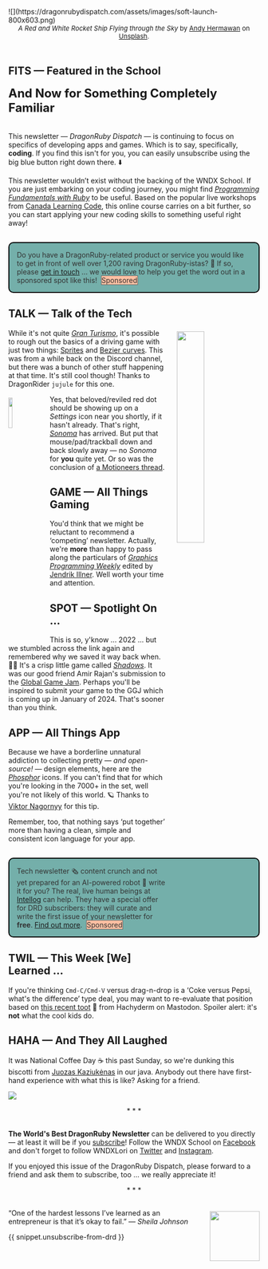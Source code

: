 <div style="display:none;font-size:0;line-height:0;max-height:0;mso-hide:all">DRD141: Soft launch or hard?</div>

<div style="padding-bottom: 0px width: 100%; padding-top: 35px;">![](https://dragonrubydispatch.com/assets/images/soft-launch-800x603.png)</div>

<div style="font-size: small; text-align: center; padding-bottom: 20px;"><em>A Red and White Rocket Ship Flying through the Sky</em> by <a href="https://unsplash.com/@kolamdigital?utm_source=dragonrubydispatch.com">Andy Hermawan</a> on <a href="https://unsplash.com/photos/O1jUvZX9DOA?utm_source=dragonrubydispatch.com">Unsplash</a>.</div>

## FITS &#8212; Featured in the School

<div style="font-size: x-large; text-align: left; padding-bottom: 20px;"><b>And Now for Something Completely Familiar</b></div>

This newsletter &mdash; <em>DragonRuby Dispatch</em> &mdash; is continuing to focus on specifics of developing apps and games. Which is to say, specifically, <b>coding</b>. If you find this isn't for you, you can easily unsubscribe using the big blue button right down there. ⬇️

This newsletter wouldn’t exist without the backing of the WNDX School. If you are just embarking on your coding journey, you might find <em>[Programming Fundamentals with Ruby](https://wndx.school/p/ruby-programming-fundamentals?utm_source=dragonrubydispatch.com)</em> to be useful. Based on the popular live workshops from [Canada Learning Code](https://www.canadalearningcode.ca?utm_source=dragonrubydispatch.com), this online course carries on a bit further, so you can start applying your new coding skills to something useful right away!

<!-- placed first in 2023-10-04 issue -->
<div style="background: #74AFAA; padding: 15px; border-style: solid; border-width: 2px; border-color: black; margin-bottom: 15px; border-radius: 10px; margin-top: 30px;" ><span style="color: #333333;">Do you have a DragonRuby-related product or service you would like to get in front of well over 1,200 raving DragonRuby-istas? 🐉 If so, please <a href="mailto:lori@wndx.com?Subject=DRD141 Enquiry">get in touch</a> ... we would love to help you get the word out in a sponsored spot like this!&nbsp;&nbsp;<span style="background-color: #FEBFA2; border-style: solid; border-width: 1px; border-color: #666666">Sponsored</span></span></div>

## TALK &#8212; Talk of the Tech

<a href="https://discord.com/channels/608064116111966245/674410581326823446/1140304236828164116?utm_source=dragonrubydispatch.com"><img src="https://dragonrubydispatch.com/assets/images/not-gran-turismo-but-not-bad-either.gif" style="float: right; padding-top: 5px; padding-right: 0px; padding-bottom: 5px; padding-left: 20px; width: 33%;"></a>

While it's not quite <em>[Gran Turismo](https://www.gran-turismo.com?utm_source=dragonrubydispatch.com)</em>, it's possible to rough out the basics of a driving game with just two things: [Sprites](https://en.wikipedia.org/wiki/Sprite_(computer_graphics)?utm_source=dragonrubydispatch.com) and [Bezier curves](https://en.wikipedia.org/wiki/Bézier_curve?utm_source=dragonrubydispatch.com). This was from a while back on the Discord channel, but there was a bunch of other stuff happening at that time. It's still cool though! Thanks to DragonRider <code>jujule</code> for this one. 

<img src="https://dragonrubydispatch.com/assets/images/software-update-100x100.png" style="float: left; padding-top: 5px; padding-right: 20px; padding-bottom: 5px; padding-left: 0px; width: 12.5%;">

Yes, that beloved/reviled red dot should be showing up on a <em>Settings</em> icon near you shortly, if it hasn't already. That's right, <em>[Sonoma](https://www.apple.com/macos/sonoma/?utm_source=dragonrubydispatch.com)</em> has arrived. But put that mouse/pad/trackball down and back slowly away &mdash; no <em>Sonoma</em> for <b>you</b> quite yet. Or so was the conclusion of [a Motioneers thread](https://motioneers.slack.com/archives/C055RDLS0/p1695944084177969?utm_source=dragonrubydispatch.com).

## GAME &#8212; All Things Gaming

You'd think that we might be reluctant to recommend a &lsquo;competing&rsquo; newsletter. Actually, we're <b>more</b> than happy to pass along the particulars of <em>[Graphics Programming Weekly](https://www.jendrikillner.com/post/graphics-programming-weekly-issue-304/?utm_source=dragonrubydispatch.com)</em> edited by [Jendrik Illner](https://www.linkedin.com/in/jendrikillner/?utm_source=dragonrubydispatch.com). Well worth your time and attention.

## SPOT &#8212; Spotlight On ...

This is so, y'know ... 2022 ... but we stumbled across the link again and remembered why we saved it way back when. 👴🏻 It's a crisp little game called <em>[Shadows](https://amirrajan.itch.io/shadows?utm_source=dragonrubydispatch.com)</em>. It was our good friend Amir Rajan's submission to the [Global Game Jam](https://globalgamejam.org). Perhaps you'll be inspired to submit <em>your</em> game to the GGJ which is coming up in January of 2024. That's sooner than you think.

## APP &#8212; All Things App

Because we have a borderline unnatural addiction to collecting pretty &mdash; <em>and open-source!</em> &mdash; design elements, here are the <em>[Phosphor](https://phosphoricons.com/?utm_source=dragonrubydispatch.com)</em> icons. If you can't find that for which you're looking in the 7000+ in the set, well you're not likely of this world. 🪐  Thanks to [Viktor Nagornyy](https://me.dm/@viktor/110981798694848159?utm_source=dragonrubydispatch.com) for this tip.

Remember, too, that nothing says &lsquo;put together&rsquo; more than having a clean, simple and consistent icon language for your app.

<!-- placed second in 2023-10-04 issue -->
<div style="background-color: #74AFAA; padding: 15px; border-style: solid; border-width: 2px; border-color: black; margin-bottom: 15px; border-radius: 10px; margin-top: 30px;" ><span style="color: #333333;">Tech newsletter 🗞️ content crunch and not yet prepared for an AI-powered robot 🦾 write it for you? The real, live human beings at <a href="https://intellog.com/content-crunch.html?utm_source=dragonrubydispatch.com&utm_campaign=DRD141-1">Intellog</a> can help. They have a special offer for DRD subscribers: they will curate and write the first issue of your newsletter for <b>free</b>. <a href="https://intellog.com/content-crunch.html?utm_source=dragonrubydispatch.com&utm_campaign=DRD141-2">Find out more</a>.&nbsp;&nbsp;<span style="background-color: #FEBFA2; border-style: solid; border-width: 1px; border-color: #666666">Sponsored</span></span></div>

## TWIL &#8212; This Week [We] Learned ...

If you're thinking <code>Cmd-C/Cmd-V</code> versus drag-n-drop is a &lsquo;Coke versus Pepsi, what's the difference&rsquo; type deal, you may want to re-evaluate that position based on [this recent toot](https://hachyderm.io/@adamhill/109747498683054765?utm_source=dragonrubydispatch.com) 💨 from Hachyderm on Mastodon. Spoiler alert: it's <b>not</b> what the cool kids do.

## HAHA &#8212; And They All Laughed

It was National Coffee Day ☕️ this past Sunday, so we're dunking this biscotti from [Juozas Kaziukėnas](https://www.facebook.com/groups/it.humor.and.memes/permalink/9662924480399916?utm_source=dragonrubydispatch.com) in our java. Anybody out there have first-hand experience with what this is like? Asking for a friend.

![](https://dragonrubydispatch.com/assets/images/delete-table-800x753.png)

<div style="text-align: center; padding-bottom: 15px;">* * *</div>

**The World's Best DragonRuby Newsletter** can be delivered to you directly &mdash; at least it will be if you [subscribe](https://motivated-experimenter-209.ck.page/bd51551808?utm_source=dragonrubydispatch.com)! Follow the WNDX School on [Facebook](https://www.facebook.com/wndxschool?utm_source=dragonrubydispatch.com) and don't forget to follow WNDXLori on [Twitter](https://twitter.com/wndxlori?utm_source=dragonrubydispatch.com) and [Instagram](https://instagram.com/wndxlori?utm_source=dragonrubydispatch.com).

If you enjoyed this issue of the DragonRuby Dispatch, please forward to a friend and ask them to subscribe, too ... we really appreciate it!

<div style="text-align: center; padding-bottom: 15px;">* * *</div>

<a href="https://www.instagram.com/officialsheilajohnson?utm_source=dragonrubydispatch.com" target="_blank"><img src="https://dragonrubydispatch.com/assets/images/sheila-johnson-100x100.png" style="float: right; padding-top: 5px; padding-left: 20px; padding-bottom: 0px; width: 100px;"></a>&ldquo;One of the hardest lessons I’ve learned as an entrepreneur is that it’s okay to fail.&rdquo;&nbsp;&mdash;&nbsp;<em>Sheila Johnson</em>

<p class="">{{ snippet.unsubscribe-from-drd }}</p>
